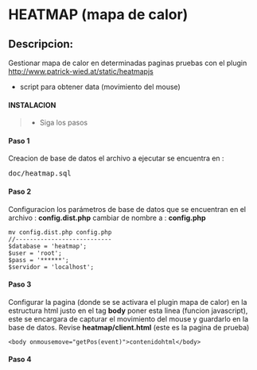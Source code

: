 HEATMAP (mapa de calor)
=====================
Descripcion:
-------------
Gestionar mapa de calor en determinadas paginas
pruebas con el plugin http://www.patrick-wied.at/static/heatmapjs
- script para obtener data (movimiento del mouse)

#### INSTALACION
> - Siga los pasos

#### Paso 1
Creacion de base de datos el archivo a ejecutar se encuentra en :
<pre>doc/heatmap.sql</pre>    
#### Paso 2
Configuracion los parámetros de base de datos que se encuentran en el archivo :
**config.dist.php**  cambiar de nombre a : **config.php**

    mv config.dist.php config.php
    //---------------------------
    $database = 'heatmap';
    $user = 'root';
    $pass = '******';
    $servidor = 'localhost';

#### Paso 3
Configurar la pagina (donde se se activara el plugin mapa de calor)
en la estructura html justo en el tag **body** poner esta linea  (funcion javascript), este se encargara  de capturar el movimiento del mouse y guardarlo en la base de datos.
Revise **heatmap/client.html** (este es la pagina de prueba)

    <body onmousemove="getPos(event)">contenidohtml</body>

#### Paso 4